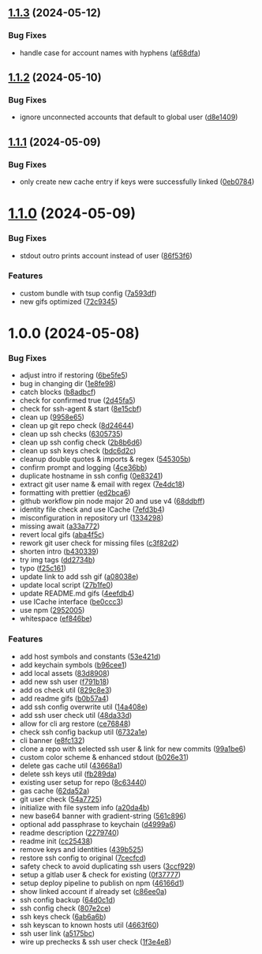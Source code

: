 ## [1.1.3](https://github.com/eric-vandenberg/git-account-switch-ssh/compare/v1.1.2...v1.1.3) (2024-05-12)


### Bug Fixes

* handle case for account names with hyphens ([af68dfa](https://github.com/eric-vandenberg/git-account-switch-ssh/commit/af68dfae99d1ee5f3f9c6406cc01801f926afd0f))

## [1.1.2](https://github.com/eric-vandenberg/git-account-switch-ssh/compare/v1.1.1...v1.1.2) (2024-05-10)


### Bug Fixes

* ignore unconnected accounts that default to global user ([d8e1409](https://github.com/eric-vandenberg/git-account-switch-ssh/commit/d8e14096cd91a828e8740cb94bdbf8bcbd6e4d3e))

## [1.1.1](https://github.com/eric-vandenberg/git-account-switch-ssh/compare/v1.1.0...v1.1.1) (2024-05-09)


### Bug Fixes

* only create new cache entry if keys were successfully linked ([0eb0784](https://github.com/eric-vandenberg/git-account-switch-ssh/commit/0eb078411e489a5e851eb45ee058ca4a29524275))

# [1.1.0](https://github.com/eric-vandenberg/git-account-switch-ssh/compare/v1.0.0...v1.1.0) (2024-05-09)


### Bug Fixes

* stdout outro prints account instead of user ([86f53f6](https://github.com/eric-vandenberg/git-account-switch-ssh/commit/86f53f6af34b8415f67fa1a1a00b964b3f45f105))


### Features

* custom bundle with tsup config ([7a593df](https://github.com/eric-vandenberg/git-account-switch-ssh/commit/7a593df2ed59047291f4027aeb7f56257a2b5362))
* new gifs optimized ([72c9345](https://github.com/eric-vandenberg/git-account-switch-ssh/commit/72c93459c1290b956373a3c822700d1cc5d88d4d))

# 1.0.0 (2024-05-08)


### Bug Fixes

* adjust intro if restoring ([6be5fe5](https://github.com/eric-vandenberg/git-account-switch-ssh/commit/6be5fe582d4422faf74475d0881db2dc54840f39))
* bug in changing dir ([1e8fe98](https://github.com/eric-vandenberg/git-account-switch-ssh/commit/1e8fe9839cd540559223bbf8abaf3d691412f286))
* catch blocks ([b8adbcf](https://github.com/eric-vandenberg/git-account-switch-ssh/commit/b8adbcfcffd39b3d7c986172ca0f550426069ca6))
* check for confirmed true ([2d45fa5](https://github.com/eric-vandenberg/git-account-switch-ssh/commit/2d45fa50ae63fe2fb177a05c348260c3c55a6835))
* check for ssh-agent & start ([8e15cbf](https://github.com/eric-vandenberg/git-account-switch-ssh/commit/8e15cbf51d519754cfcf1bb9da6836d3ac4b08d1))
* clean up ([9958e65](https://github.com/eric-vandenberg/git-account-switch-ssh/commit/9958e65fe13537c4035e0feef9616c56f355506b))
* clean up git repo check ([8d24644](https://github.com/eric-vandenberg/git-account-switch-ssh/commit/8d24644dcf9fbc1879d007ce1729f622729c5302))
* clean up ssh checks ([6305735](https://github.com/eric-vandenberg/git-account-switch-ssh/commit/6305735802929f7bda33963805c2292a92531aaa))
* clean up ssh config check ([2b8b6d6](https://github.com/eric-vandenberg/git-account-switch-ssh/commit/2b8b6d60eb09252e045d917b8f16254c5f2e8796))
* clean up ssh keys check ([bdc6d2c](https://github.com/eric-vandenberg/git-account-switch-ssh/commit/bdc6d2cf4048ca59a17e32957bf90d634f8d3f84))
* cleanup double quotes & imports & regex ([545305b](https://github.com/eric-vandenberg/git-account-switch-ssh/commit/545305b978ee88a163171462d43fac8e4152110f))
* confirm prompt and logging ([4ce36bb](https://github.com/eric-vandenberg/git-account-switch-ssh/commit/4ce36bb7ee489f7553dabe324854ddf3a49b37f9))
* duplicate hostname in ssh config ([0e83241](https://github.com/eric-vandenberg/git-account-switch-ssh/commit/0e83241afc8db2d9fc43597961a2bd54c7eebdf9))
* extract git user name & email with regex ([7e4dc18](https://github.com/eric-vandenberg/git-account-switch-ssh/commit/7e4dc18e9de8b5374816452297cec296e5d84ba1))
* formatting with prettier ([ed2bca6](https://github.com/eric-vandenberg/git-account-switch-ssh/commit/ed2bca6b3680de733fc59f3d786aa546d1224028))
* github workflow pin node major 20 and use v4 ([68ddbff](https://github.com/eric-vandenberg/git-account-switch-ssh/commit/68ddbff028f1702c2d8083937e87aa4e1094df09))
* identity file check and use ICache ([7efd3b4](https://github.com/eric-vandenberg/git-account-switch-ssh/commit/7efd3b40e26c934b14679652e9660844a11f7e9f))
* misconfiguration in repository url ([1334298](https://github.com/eric-vandenberg/git-account-switch-ssh/commit/133429804d25619bd41aeb3d5eb751cf09839c03))
* missing await ([a33a772](https://github.com/eric-vandenberg/git-account-switch-ssh/commit/a33a772dab99321257b226701010c1d9c4ec7420))
* revert local gifs ([aba4f5c](https://github.com/eric-vandenberg/git-account-switch-ssh/commit/aba4f5cc96fc491e63ad3a426c4ac1ad6529c535))
* rework git user check for missing files ([c3f82d2](https://github.com/eric-vandenberg/git-account-switch-ssh/commit/c3f82d27ab4cc749fe22fdfa79f535d6b813226d))
* shorten intro ([b430339](https://github.com/eric-vandenberg/git-account-switch-ssh/commit/b430339035539a73cb9477478e4f4a0fbf5bac16))
* try img tags ([dd2734b](https://github.com/eric-vandenberg/git-account-switch-ssh/commit/dd2734b0c1ff9a6382f142e7ac350c395b34aedf))
* typo ([f25c161](https://github.com/eric-vandenberg/git-account-switch-ssh/commit/f25c161d9de1bf1d5be8d4f6b6204befe3aa6663))
* update link to add ssh gif ([a08038e](https://github.com/eric-vandenberg/git-account-switch-ssh/commit/a08038e107cdc5119acdb7767e0e175dd44a5af7))
* update local script ([27b1fe0](https://github.com/eric-vandenberg/git-account-switch-ssh/commit/27b1fe00f9b9ffd4641d9f2d1b20b349b6fc4ca6))
* update README.md gifs ([4eefdb4](https://github.com/eric-vandenberg/git-account-switch-ssh/commit/4eefdb497d948d3d872a7c468f5f05fee352cdfd))
* use ICache interface ([be0ccc3](https://github.com/eric-vandenberg/git-account-switch-ssh/commit/be0ccc339f198a196767f37e8455e92245454804))
* use npm ([2952005](https://github.com/eric-vandenberg/git-account-switch-ssh/commit/2952005296d4716c9bb7b19e8b240a46a8564781))
* whitespace ([ef846be](https://github.com/eric-vandenberg/git-account-switch-ssh/commit/ef846be0e944d6237bba3da9cff2e239db06d83a))


### Features

* add host symbols and constants ([53e421d](https://github.com/eric-vandenberg/git-account-switch-ssh/commit/53e421de201dc870dc5ae260a52dda36c8f8dc8e))
* add keychain symbols ([b96cee1](https://github.com/eric-vandenberg/git-account-switch-ssh/commit/b96cee1c02fa036b578147ca4d60f4f897100c08))
* add local assets ([83d8908](https://github.com/eric-vandenberg/git-account-switch-ssh/commit/83d8908ae57bedd63b32eabf088aab6b5e591460))
* add new ssh user ([f791b18](https://github.com/eric-vandenberg/git-account-switch-ssh/commit/f791b18e69f6fb2140b5e731bd48f8fa9333bd9e))
* add os check util ([829c8e3](https://github.com/eric-vandenberg/git-account-switch-ssh/commit/829c8e3cdb2786248eb123bda1c06eb729362d82))
* add readme gifs ([b0b57a4](https://github.com/eric-vandenberg/git-account-switch-ssh/commit/b0b57a44f1f047d527d568566e6bcba1cca3e71e))
* add ssh config overwrite util ([14a408e](https://github.com/eric-vandenberg/git-account-switch-ssh/commit/14a408e681f8ac21efc6639c5b9a9771a7c20789))
* add ssh user check util ([48da33d](https://github.com/eric-vandenberg/git-account-switch-ssh/commit/48da33d837345a5227a30443d159638a69a4760f))
* allow for cli arg restore ([ce76848](https://github.com/eric-vandenberg/git-account-switch-ssh/commit/ce768488ee1e7d71f76593c1e82c02863dc2eeb1))
* check ssh config backup util ([6732a1e](https://github.com/eric-vandenberg/git-account-switch-ssh/commit/6732a1e751a704b95f40a626ef2f717968435c03))
* cli banner ([e8fc132](https://github.com/eric-vandenberg/git-account-switch-ssh/commit/e8fc132bc66a829b3365a44e4486b1ab79b1f4f1))
* clone a repo with selected ssh user & link for new commits ([99a1be6](https://github.com/eric-vandenberg/git-account-switch-ssh/commit/99a1be6e98698019d0d78c36f41788654ff1ed18))
* custom color scheme & enhanced stdout ([b026e31](https://github.com/eric-vandenberg/git-account-switch-ssh/commit/b026e31cccdb1c2cee3c8267f27c50ceea25ec34))
* delete gas cache util ([43668a1](https://github.com/eric-vandenberg/git-account-switch-ssh/commit/43668a1a3ede27662a05ed3dbb51541fc3b086e5))
* delete ssh keys util ([fb289da](https://github.com/eric-vandenberg/git-account-switch-ssh/commit/fb289da282c4d8c913e4056e170f51ef60e00f2d))
* existing user setup for repo ([8c63440](https://github.com/eric-vandenberg/git-account-switch-ssh/commit/8c6344042d0b1eefc60b94a9b7cb6f8f6720571b))
* gas cache ([62da52a](https://github.com/eric-vandenberg/git-account-switch-ssh/commit/62da52a03fdf123d73e18bebbec9a94d09703dfb))
* git user check ([54a7725](https://github.com/eric-vandenberg/git-account-switch-ssh/commit/54a772595355276c461212c526ccdaabd948f4d8))
* initialize with file system info ([a20da4b](https://github.com/eric-vandenberg/git-account-switch-ssh/commit/a20da4bdd37176bf4d1cb59aef06c757f19a1676))
* new base64 banner with gradient-string ([561c896](https://github.com/eric-vandenberg/git-account-switch-ssh/commit/561c896eaeae711436f6db424489a353476a37e4))
* optional add passphrase to keychain ([d4999a6](https://github.com/eric-vandenberg/git-account-switch-ssh/commit/d4999a64c1912ff6186866755f7e7c4a8fb41644))
* readme description ([2279740](https://github.com/eric-vandenberg/git-account-switch-ssh/commit/22797402cd723da0078e8dcf0cdf60aa91eb20f4))
* readme init ([cc25438](https://github.com/eric-vandenberg/git-account-switch-ssh/commit/cc25438100c92216c6741bdf1e57b34f03f77e0c))
* remove keys and identities ([439b525](https://github.com/eric-vandenberg/git-account-switch-ssh/commit/439b525fd5ef3ff7a2b86bd8e0618940ffce4a76))
* restore ssh config to original ([7cecfcd](https://github.com/eric-vandenberg/git-account-switch-ssh/commit/7cecfcd9a39b370c98c7101585cac937f9201606))
* safety check to avoid duplicating ssh users ([3ccf929](https://github.com/eric-vandenberg/git-account-switch-ssh/commit/3ccf9294f069dca4505d46bb47a6c8fa9f91cf1a))
* setup a gitlab user & check for existing ([0f37777](https://github.com/eric-vandenberg/git-account-switch-ssh/commit/0f37777b464675d67e73d1dd2b3bb6e0f4619513))
* setup deploy pipeline to publish on npm ([46166d1](https://github.com/eric-vandenberg/git-account-switch-ssh/commit/46166d153115b6054e34f3e48f0eba9d47b1212b))
* show linked account if already set ([c86ee0a](https://github.com/eric-vandenberg/git-account-switch-ssh/commit/c86ee0a67030b2e2c0e53b07ccc8fd88b5d32e2a))
* ssh config backup ([64d0c1d](https://github.com/eric-vandenberg/git-account-switch-ssh/commit/64d0c1da15000bfabb578faf497962af9df9506a))
* ssh config check ([807e2ce](https://github.com/eric-vandenberg/git-account-switch-ssh/commit/807e2cebe802110791d27fbb13c8f66c6c79759f))
* ssh keys check ([6ab6a6b](https://github.com/eric-vandenberg/git-account-switch-ssh/commit/6ab6a6bc16bc587b54db61482fb3cb71e9aa02f4))
* ssh keyscan to known hosts util ([4663f60](https://github.com/eric-vandenberg/git-account-switch-ssh/commit/4663f60bffc650dd64e6ae2f2a2be2d8fc485ca9))
* ssh user link ([a5175bc](https://github.com/eric-vandenberg/git-account-switch-ssh/commit/a5175bcb6c23cf6b37024a6a322e8f1f26c1b254))
* wire up prechecks & ssh user check ([1f3e4e8](https://github.com/eric-vandenberg/git-account-switch-ssh/commit/1f3e4e83c375f9917daab293403b8ee5cced59d5))

